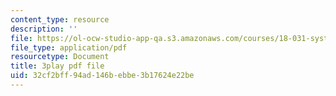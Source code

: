 ```yaml
---
content_type: resource
description: ''
file: https://ol-ocw-studio-app-qa.s3.amazonaws.com/courses/18-031-system-functions-and-the-laplace-transform-spring-2019/32cf2bff94ad146bebbe3b17624e22be_5HfMEUO9vlY.pdf
file_type: application/pdf
resourcetype: Document
title: 3play pdf file
uid: 32cf2bff-94ad-146b-ebbe-3b17624e22be
---
```

